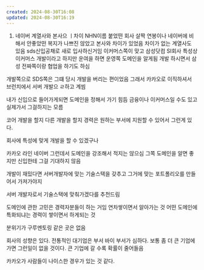 ```yaml
---
created: 2024-08-30T16:08
updated: 2024-08-30T16:19
---
```


1. 네이버 계열사와 본사으 ㅣ차이
NHN이름 붙었떤 회사 살짝 연봉이나 네이버에 비해서 안좋았떤 
복지가 나쁘진 않았고 본사와 차이가 있었음
차이가 없는 계열사도 있음
sds신입공채로 새로 입사하신거임
이커머스쪽이 맞고 삼성닷컴
SI회사 특성상 이커머스 개발이라고 하지만 운여을 하면 운영쪽 도메인을 알게됨 
개발 하시면서 삼성 전짜쪽이랑 협업을 하기도 하심 

개발쪽으로 SDS쪽은 그떄 당시 개발을 버리는 편이었음 그래서 카카오로 이직하셔서 
브런치에서 서버 개발으 ㄹ하고 계씸

내가 신입으로 들어가게되면 도메인을 정해서 가기 힘듬 금융이나 이커머스일 수도 있고 실제가서 그걸하지는 모름

코어 개발을 할지 다른 개발을 할지 경력은 원하는 부서에 지원할 수 있어서 그런게 있다.

회사에 특성에 맞게 개발을 할 수 있겠구나 

카카오 라인 네이버 그런데서 도메인을 강조해서 적지는 않으심
그쪽 도메인을 알면 좋지만 신입한테 그걸 기대하지 않음

개발이 재밌다면 서버개발자에 맞는 기술스택을 갖추고 그거에 맞는 포트폴리오를 만들어서 가져가야지

서버 개발자로서 기술스택에 맞춰가겠다를 추천드림

도메인에 관한 고민은 경력자분들이 하는 거임 연차쌓이면서 알아가는 것
어떤 도메인에 특화되냐는 경력이 쌓이면서 하게되는 것

분위기가 구루멘토링 같은 곳은 없음

회사의 성향은 있다. 전통적인 대기업은 부서 바이 부서가 심하다. 보통 좀 더 큰 기업에 가면 그런일이 없을 것이다. 큰 기업에 갈 수록 확률이 줄어들음

카카오가 사람들이 나이스한 경우가 있는 것 같다.


